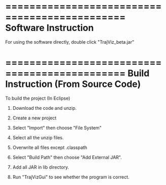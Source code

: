 
==============================================
Software Instruction 
==============================================

For using the software directly, double click "TrajViz_beta.jar"


==============================================
Build Instruction (From Source Code)
==============================================

To build the project (In Eclipse)

1. Download the code and unzip.

2. Create a new project

3. Select "Import" then choose "File System"

4. Select all the unzip files.

5. Overwrite all files except .classpath

6. Select "Build Path" then choose "Add External JAR". 

7. Add all JAR in lib directory. 

8. Run "TrajVizGui" to see whether the program is correct.